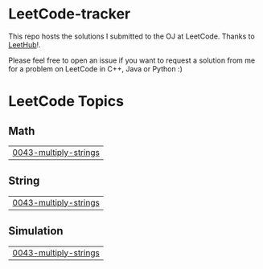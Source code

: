 # LeetCode-tracker
This repo hosts the solutions I submitted to the OJ at LeetCode. Thanks to [LeetHub](https://github.com/QasimWani/LeetHub)!.

Please feel free to open an issue if you want to request a solution from me for a problem on LeetCode in C++, Java or Python :)

<!---LeetCode Topics Start-->
# LeetCode Topics
## Math
|  |
| ------- |
| [0043-multiply-strings](https://github.com/DamianArado/LeetCode-tracker/tree/master/0043-multiply-strings) |
## String
|  |
| ------- |
| [0043-multiply-strings](https://github.com/DamianArado/LeetCode-tracker/tree/master/0043-multiply-strings) |
## Simulation
|  |
| ------- |
| [0043-multiply-strings](https://github.com/DamianArado/LeetCode-tracker/tree/master/0043-multiply-strings) |
<!---LeetCode Topics End-->